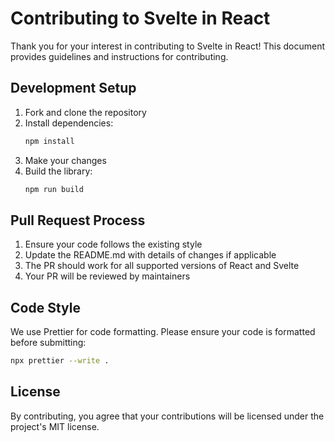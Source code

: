 # Contributing to Svelte in React

Thank you for your interest in contributing to Svelte in React! This document provides guidelines and instructions for contributing.

## Development Setup

1. Fork and clone the repository
2. Install dependencies:
   ```bash
   npm install
   ```
3. Make your changes
4. Build the library:
   ```bash
   npm run build
   ```

## Pull Request Process

1. Ensure your code follows the existing style
2. Update the README.md with details of changes if applicable
3. The PR should work for all supported versions of React and Svelte
4. Your PR will be reviewed by maintainers

## Code Style

We use Prettier for code formatting. Please ensure your code is formatted before submitting:

```bash
npx prettier --write .
```

## License

By contributing, you agree that your contributions will be licensed under the project's MIT license.

